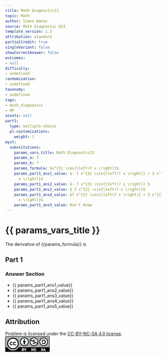 ```yaml
---
title: Math Diagnostic23
topic: Math
author: Simon Bates
source: Math Diagnostic Q23
template_version: 1.3
attribution: standard
partialCredit: true
singleVariant: false
showCorrectAnswer: false
outcomes:
- null
difficulty:
- undefined
randomization:
- undefined
taxonomy:
- undefined
tags:
- math_diagnostic
- MP
assets: null
part1:
  type: multiple-choice
  pl-customizations:
    weight: 1
myst:
  substitutions:
    params_vars_title: Math Diagnostic23
    params_a: 3
    params_b: 7
    params_formula: $x^{3} \cos{\left(7 x \right)}$
    params_part1_ans1_value: $- 7 x^{3} \sin{\left(7 x \right)} + 3 x^{2} \cos{\left(7
      x \right)}$
    params_part1_ans2_value: $- 7 x^{3} \sin{\left(7 x \right)} $
    params_part1_ans3_value: $ 3 x^{2} \sin{\left(7 x \right)}$
    params_part1_ans4_value: $7 x^{3} \cos{\left(7 x \right)} + 3 x^{2} \sin{\left(7
      x \right)}$
    params_part1_ans5_value: Don't Know
---
```

# {{ params_vars_title }}
The derivative of {{params_formula}} is

## Part 1

### Answer Section

- {{ params_part1_ans1_value}}
- {{ params_part1_ans2_value}}
- {{ params_part1_ans3_value}}
- {{ params_part1_ans4_value}}
- {{ params_part1_ans5_value}}

## Attribution

Problem is licensed under the [CC-BY-NC-SA 4.0 license](https://creativecommons.org/licenses/by-nc-sa/4.0/).<br> ![The Creative Commons 4.0 license requiring attribution-BY, non-commercial-NC, and share-alike-SA license.](https://raw.githubusercontent.com/firasm/bits/master/by-nc-sa.png)